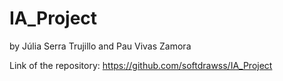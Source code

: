 # IA_Project
by Júlia Serra Trujillo and Pau Vivas Zamora

Link of the repository: https://github.com/softdrawss/IA_Project

